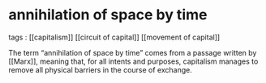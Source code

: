 # annihilation of space by time

tags
: [[capitalism]] [[circuit of capital]] [[movement of capital]]

The term &ldquo;annihilation of space by time&rdquo; comes from a passage written by [[Marx]], meaning that, for all intents and purposes, capitalism manages to remove all physical barriers in the course of exchange.

